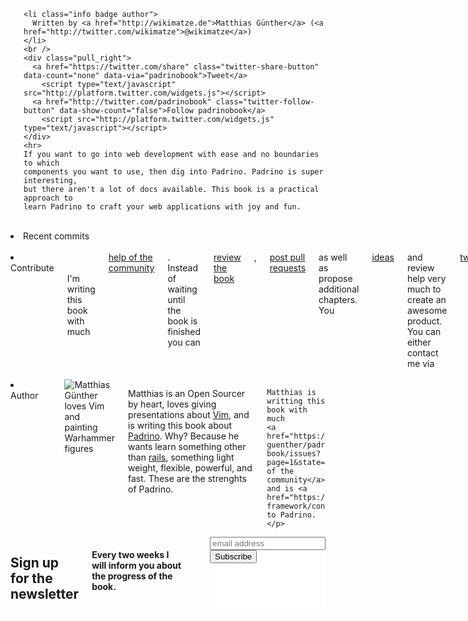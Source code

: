 ---
---

<div class="row">
  <div class="twelve columns">
    <h1>
      <a href="/index.html" title="Padrinobook - A book about the Elegant Ruby Web Framework">
        <img gumby-default="/logo.png"
             gumby-media="only screen and (min-width: 960px)|/logo.png, only screen and (max-width: 767px)|/logo_tablet.png, only screen and (max-width: 320px)|/logo_mobile.png"  />
      </a>
    </h1>

    <li class="info badge author">
      Written by <a href="http://wikimatze.de">Matthias Günther</a> (<a href="http://twitter.com/wikimatze">@wikimatze</a>)
    </li>
    <br />
    <div class="pull_right">
      <a href="https://twitter.com/share" class="twitter-share-button" data-count="none" data-via="padrinobook">Tweet</a>
        <script type="text/javascript" src="http://platform.twitter.com/widgets.js"></script>
      <a href="http://twitter.com/padrinobook" class="twitter-follow-button" data-show-count="false">Follow padrinobook</a>
        <script src="http://platform.twitter.com/widgets.js" type="text/javascript"></script>
    </div>
    <hr>
    If you want to go into web development with ease and no boundaries to which
    components you want to use, then dig into Padrino. Padrino is super interesting,
    but there aren't a lot of docs available. This book is a practical approach to
    learn Padrino to craft your web applications with joy and fun.
  </div>
</div>
<br/>

<div class="row">
  <div class="twelve columns">
    <li class="info badge author primary">
      Recent commits
    </li>
    <div id="github-commits"></div>
  </div>
</div>
<br/ >


<div class="row">
  <div class="twelve columns">
    <li class="info badge author primary">
      Contribute
    </li>
    <br/>
    <br/>
    I'm writing this book with much
    <a href="https://github.com/matthias-guenther/padrinobook/issues?page=1&state=closed">help of the community</a>.
    Instead of waiting until the book is finished you can <a href="https://github.com/matthias-guenther/padrinobook">review the book</a>, <a href="https://github.com/matthias-guenther/padrinobook/pulls">post pull requests</a> as well as propose
    additional chapters. You <a href="https://github.com/matthias-guenther/padrino-book/issues?page=1&state=open">ideas</a> and review help very much to create an awesome product. You can either contact me via <a href="https://twitter.com/padrinobook">twitter</a> or via mail <a href="&#109;&#97;&#105;&#108;&#116;&#111;&#58;&#109;&#97;&#116;&#116;&#104;&#105;&#97;&#115;&#64;&#112;&#97;&#100;&#114;&#105;&#110;&#111;&#98;&#111;&#111;&#107;&#46;&#99;&#111;&#109;">&#109;&#97;&#116;&#116;&#104;&#105;&#97;&#115;&#64;&#112;&#97;&#100;&#114;&#105;&#110;&#111;&#98;&#111;&#111;&#107;&#46;&#99;&#111;&#109;</a>
  </div>
</div>
<br/ >

<div class="row">
  <div class="twelve columns">
    <li class="info badge author primary">
      Author
    </li>
    <br/>
    <br/>
    <img src="http://farm9.staticflickr.com/8370/8436515008_80960f2b70_t.jpg" class="right image circle" alt="Matthias Günther loves Vim and painting Warhammer figures">
    <p>Matthias is an Open Sourcer by heart, loves giving presentations about
    <a href="http://www.vim.org/">Vim</a>, and is writing this book about
    <a href="http://www.padrinorb.com/">Padrino</a>. Why? Because he wants learn something other than
    <a href="http://rubyonrails.org/">rails</a>, something light weight, flexible, powerful, and fast.
    These are the strenghts of Padrino.

    Matthias is writting this book with much
    <a href="https://github.com/matthias-guenther/padrino-book/issues?page=1&state=closed">help of the community</a>
    and is <a href="https://github.com/padrino/padrino-framework/contributors">contributing</a> to Padrino.
    </p>
  </div>
</div>

<div class="row">
  <div class="twelve columns info-box">
    <h2>Sign up for the newsletter</h2>
    <h4>Every two weeks I will inform you about the progress of the book.</h4>
    <br>
    <!-- Begin MailChimp Signup Form -->
    <link href="http://cdn-images.mailchimp.com/embedcode/slim-081711.css" rel="stylesheet" type="text/css">
    <style type="text/css">
      #mc_embed_signup{background:#fff; clear:left; font:14px Helvetica,Arial,sans-serif; }
      /* Add your own MailChimp form style overrides in your site stylesheet or in this style block.
         We recommend moving this block and the preceding CSS link to the HEAD of your HTML file. */
    </style>
    <div id="mc_embed_signup">
    <form action="http://wikimatze.us6.list-manage.com/subscribe/post?u=4010f8ce18503766e176536f1&amp;id=198f8c0321" method="post" id="mc-embedded-subscribe-form" name="mc-embedded-subscribe-form" class="validate" target="_blank" novalidate>
      <input type="email" value="" name="EMAIL" class="email" id="mce-EMAIL" placeholder="email address" required>
      <div class="clear"><input type="submit" value="Subscribe" name="subscribe" id="mc-embedded-subscribe" class="button pretty medium secondary btn"></div>
    </form>
    </div>
    <!--End mc_embed_signup-->
  </div>
</div>

<!--
<div class="row">
  <div class="seven columns">
    <div class="pretty large secondary btn"><a href="https://leanpub.com/padrinobook">Buy It now</a></div>
    or <a href="/book_index.html">read online for free</a>.
    <p>(book is available as PDF, EPUB, or MOBI)</p>
  </div>
</div>

<div class="row">
  <div class="flexslider">
    <ul class="slides">
      <li>
        <img src="images/cover.png" />
      </li>
      <li>
        <img src="images/online.png" />
      </li>
      <li>
        <img src="images/sources.png" />
      </li>
      <li>
        <img src="images/working.png" />
      </li>
    </ul>
  </div>
</div>
-->
